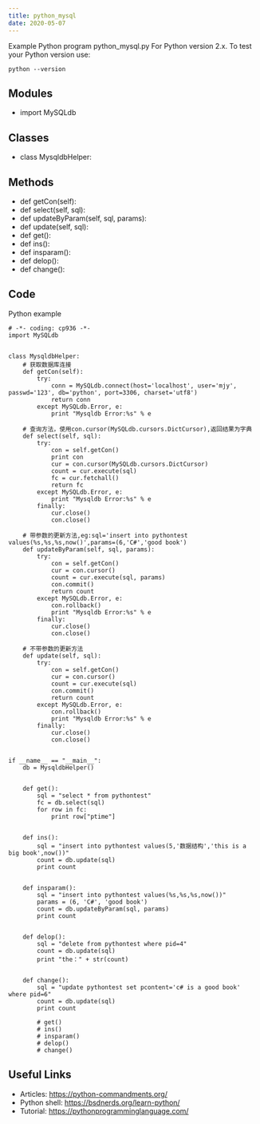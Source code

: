 ```yaml
---
title: python_mysql
date: 2020-05-07
---
```

Example Python program python_mysql.py
For Python version 2.x.
To test your Python version use:

    python --version

## Modules

* import MySQLdb

## Classes

* class MysqldbHelper:

## Methods

* def getCon(self):
* def select(self, sql):
* def updateByParam(self, sql, params):
* def update(self, sql):
* def get():
* def ins():
* def insparam():
* def delop():
* def change():

## Code

Python example

    # -*- coding: cp936 -*-
    import MySQLdb
    
    
    class MysqldbHelper:
        # 获取数据库连接
        def getCon(self):
            try:
                conn = MySQLdb.connect(host='localhost', user='mjy', passwd='123', db='python', port=3306, charset='utf8')
                return conn
            except MySQLdb.Error, e:
                print "Mysqldb Error:%s" % e
    
        # 查询方法，使用con.cursor(MySQLdb.cursors.DictCursor),返回结果为字典
        def select(self, sql):
            try:
                con = self.getCon()
                print con
                cur = con.cursor(MySQLdb.cursors.DictCursor)
                count = cur.execute(sql)
                fc = cur.fetchall()
                return fc
            except MySQLdb.Error, e:
                print "Mysqldb Error:%s" % e
            finally:
                cur.close()
                con.close()
    
        # 带参数的更新方法,eg:sql='insert into pythontest values(%s,%s,%s,now()',params=(6,'C#','good book')
        def updateByParam(self, sql, params):
            try:
                con = self.getCon()
                cur = con.cursor()
                count = cur.execute(sql, params)
                con.commit()
                return count
            except MySQLdb.Error, e:
                con.rollback()
                print "Mysqldb Error:%s" % e
            finally:
                cur.close()
                con.close()
    
        # 不带参数的更新方法
        def update(self, sql):
            try:
                con = self.getCon()
                cur = con.cursor()
                count = cur.execute(sql)
                con.commit()
                return count
            except MySQLdb.Error, e:
                con.rollback()
                print "Mysqldb Error:%s" % e
            finally:
                cur.close()
                con.close()
    
    
    if __name__ == "__main__":
        db = MysqldbHelper()
    
    
        def get():
            sql = "select * from pythontest"
            fc = db.select(sql)
            for row in fc:
                print row["ptime"]
    
    
        def ins():
            sql = "insert into pythontest values(5,'数据结构','this is a big book',now())"
            count = db.update(sql)
            print count
    
    
        def insparam():
            sql = "insert into pythontest values(%s,%s,%s,now())"
            params = (6, 'C#', 'good book')
            count = db.updateByParam(sql, params)
            print count
    
    
        def delop():
            sql = "delete from pythontest where pid=4"
            count = db.update(sql)
            print "the：" + str(count)
    
    
        def change():
            sql = "update pythontest set pcontent='c# is a good book' where pid=6"
            count = db.update(sql)
            print count
    
            # get()
            # ins()
            # insparam()
            # delop()
            # change()
    

## Useful Links

- Articles: https://python-commandments.org/
- Python shell: https://bsdnerds.org/learn-python/
- Tutorial: https://pythonprogramminglanguage.com/
